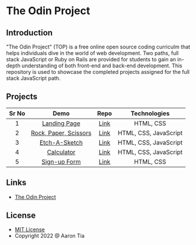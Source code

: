 # The Odin Project

<a name="introduction"></a>
## Introduction
"The Odin Project" (TOP) is a free online open source coding curriculm that helps individuals dive in the world of web development.  Two paths, full stack JavaScript or Ruby on Rails are provided for students to gain an in-depth understanding of both front-end and back-end development.  This repository is used to showcase the completed projects assigned for the full stack JavaScript path.

## Projects
| Sr No |     Demo      |  Repo  |  Technologies  |
|:-----:|:-------------:|:------:|:--------------:|
|   1   |  [Landing Page](https://atia009.github.io/the-odin-project/01-landing-page/) | [Link](https://github.com/atia009/the-odin-project/tree/main/01-landing-page) | HTML, CSS |
|   2   |  [Rock, Paper, Scissors](https://atia009.github.io/the-odin-project/02-rock-paper-scissors/) | [Link](https://github.com/atia009/the-odin-project/tree/main/02-rock-paper-scissors) | HTML, CSS, JavaScript |
|   3   |  [Etch-A-Sketch](https://atia009.github.io/the-odin-project/03-etch-a-sketch/) | [Link](https://github.com/atia009/the-odin-project/tree/main/03-etch-a-sketch) | HTML, CSS, JavaScript
|   4   |  [Calculator](https://atia009.github.io/the-odin-project/04-calculator/) | [Link](https://github.com/atia009/the-odin-project/tree/main/04-calculator) | HTML, CSS, JavaScript |
|   5   |  [Sign-up Form](https://atia009.github.io/the-odin-project/05-sign-up-form) | [Link](https://github.com/atia009/the-odin-project/tree/main/05-sign-up-form) | HTML, CSS |



<a name="links"></a>
## Links
- [The Odin Project](http://www.theodinproject.com)

<a name="license"></a>
## License
- [MIT License](https://badges.mit-license.org)
- Copyright 2022 @ Aaron Tia

